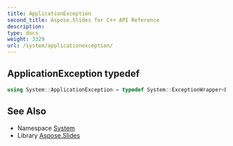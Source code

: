 ```yaml
---
title: ApplicationException
second_title: Aspose.Slides for C++ API Reference
description: 
type: docs
weight: 3329
url: /system/applicationexception/
---
```

## ApplicationException typedef




```cpp
using System::ApplicationException = typedef System::ExceptionWrapper<Details_ApplicationException >
```

## See Also

* Namespace [System](../)
* Library [Aspose.Slides](../../)